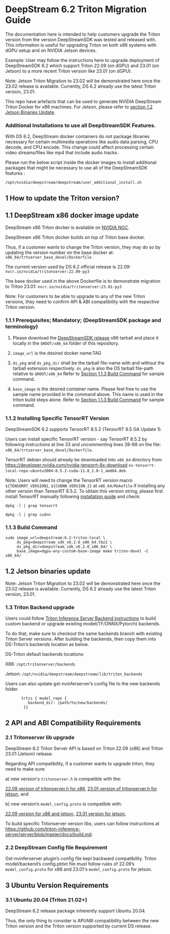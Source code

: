 # DeepStream 6.2 Triton Migration Guide

The documentation here is intended to help customers upgrade the Triton
version from the version DeepStreamSDK was tested and released with.
This information is useful for upgrading Triton on both x86 systems with dGPU setup
and on NVIDIA Jetson devices.

Example: User may follow the instructions here to upgrade deployment of DeepStreamSDK 6.2 which
support Triton 22.09 (on dGPU) and 23.01 (on Jetson) to a more recent Triton version like 23.01 (on dGPU).

Note: Jetson Triton Migration to 23.02 will be demonstrated here once the 23.02 release is available.
Currently, DS 6.2 already use the latest Triton version, 23.01.

This repo have artefacts that can be used to generate NVIDIA DeepStream Triton Docker for x86 machines.
For Jetson, please refer to [section 1.2 Jetson Binaries Update](#12-jetson-binaries-update).

### Additional Installations to use all DeepStreamSDK Features.

With DS 6.2, DeepStream docker containers do not package libraries necessary for certain multimedia operations like audio data parsing, CPU decode, and CPU encode.
This change could affect processing certain video streams/files like mp4 that include audio tracks.

Please run the below script inside the docker images to install additional packages that might be necessary to use all of the DeepStreamSDK features :

``/opt/nvidia/deepstream/deepstream/user_additional_install.sh``

## 1 How to update the Triton version?

## 1.1 DeepStream x86 docker image update

DeepStream x86 Triton docker is available on [NVIDIA NGC](https://ngc.nvidia.com/catalog/containers/nvidia:deepstream).

DeepStream x86 Triton docker builds on top of Triton base docker.

Thus, if a customer wants to change the Triton version, they may do so by
updating the version number on the base docker at:
``x86_64/trtserver_base_devel/Dockerfile``

The current version used by DS 6.2 official release is 22.09:
``nvcr.io/nvidia/tritonserver:22.09-py3``

The base docker used in the above Dockerfile is to demonstrate migration to Triton 23.01:
``nvcr.io/nvidia/tritonserver:23.01-py3``

Note: For customers to be able to upgrade to any of the new Triton versions,
they need to confirm API & ABI compatibility with the respective Triton version.

### 1.1.1 Prerequisites; Mandatory; (DeepStreamSDK package and terminology)

1) Please download the [DeepStreamSDK release](https://developer.nvidia.com/deepstream-getting-started) x86 tarball and place it locally
in the ``$ROOT/x86_64`` folder of this repository.

2) `image_url` is the desired docker name:TAG

3) `ds_pkg` and `ds_pkg_dir` shall be the tarball file-name with and without the
tarball extension respectively.
`ds_pkg` is also the DS tarball file-path relative to `$ROOT/x86_64`
Refer to [Section 1.1.3 Build Command](#113-build-command) for sample command.

4) `base_image` is the desired container name. Please feel free to use the sample name
provided in the command above. This name is used in the triton build steps alone.
Refer to [Section 1.1.3 Build Command](#113-build-command) for sample command.

### 1.1.2 Installing Specific TensorRT Version

DeepStreamSDK 6.2 supports TensorRT 8.5.2 (TensorRT 8.5 GA Update 1).

Users can install specific TensorRT version - say TensorRT 8.5.2 by following instructions
at line 33 and uncommenting lines 38-68 on the file: `x86_64/trtserver_base_devel/Dockerfile`.

TensorRT debian should already be downloaded into `x86_64` directory from https://developer.nvidia.com/nvidia-tensorrt-8x-download
``nv-tensorrt-local-repo-ubuntu2004-8.5.2-cuda-11.8_1.0-1_amd64.deb``.

Note: Users will need to change the TensorRT version macro `${TENSORRT_VERSION}`, `${CUDNN_VERSION_2}` at `x86_64/Makefile` if installing any other version than TensorRT 8.5.2.
To obtain this version string, please first install TensorRT manually following [installation guide](https://docs.nvidia.com/deeplearning/tensorrt/archives/tensorrt-852/install-guide/index.html) and check:

``dpkg -l | grep tensorrt``

``dpkg -l | grep cudnn``


### 1.1.3 Build Command

```
sudo image_url=deepstream:6.2-triton-local \
     ds_pkg=deepstream_sdk_v6.2.0_x86_64.tbz2 \
     ds_pkg_dir=deepstream_sdk_v6.2.0_x86_64/ \
     base_image=dgpu-any-custom-base-image make triton-devel -C x86_64/
```

## 1.2 Jetson binaries update

Note: Jetson Triton Migration to 23.02 will be demonstrated here once the 23.02 release is available.
Currently, DS 6.2 already use the latest Triton version, 23.01.


### 1.3 Triton Backend upgrade

Users could follow [Triton Inference Server Backend instructions](https://github.com/triton-inference-server/backend)
to build custom backend or upgrade existing model(TF/ONNX/Pytorch) backends.

To do that, make sure to checkout the same backends branch with existing Triton Server versions.
After building the backends, then copy them into DS-Triton’s backends location as below.

DS-Triton default backends locations:

X86: ``/opt/tritonserver/backends``

Jetson: ``/opt/nvidia/deepstream/deepstream/lib/triton_backends``

Users can also update gst-nvinferserver’s config file to the new backends folder.

```
       trtis { model_repo {
          backend_dir: /path/to/new/backends/
        }}
```

## 2 API and ABI Compatibility Requirements

### 2.1 Tritonserver lib upgrade

DeepStream 6.2 Triton Server API is based on Triton 22.09 (x86) and Triton 23.01 (Jetson) release.

Regarding API compatibility, if a customer wants to upgrade triton, they need to make sure:

a) new version's `tritonserver.h` is compatible with  the:

[22.09 version of tritonserver.h for x86](https://github.com/triton-inference-server/core/blob/r22.09/include/triton/core/tritonserver.h), 
[23.01 version of tritonserver.h for jetson](https://github.com/triton-inference-server/core/blob/r23.01/include/triton/core/tritonserver.h), 
and 

b) new version’s `model_config.proto` is compatible with:

[22.09 version for x86 and jetson](https://github.com/triton-inference-server/server/blob/r22.09/src/core/model_config.proto), 
[23.01 version for jetson](https://github.com/triton-inference-server/server/blob/r23.01/src/core/model_config.proto), 

To build specific Tritonserver version libs, users can follow instructions at https://github.com/triton-inference-server/server/blob/master/docs/build.md.


### 2.2 DeepStream Config file Requirement

Gst-nvinferserver plugin’s config file kept backward compatibility.
Triton model/backend’s config.pbtxt file must follow rules of 22.09’s ``model_config.proto`` for x86 and 
23.01's ``model_config.proto`` for jetson.

## 3 Ubuntu Version Requirements

### 3.1 Ubuntu 20.04 (Triton 21.02+)

DeepStream 6.2 release package inherently support Ubuntu 20.04.

Thus, the only thing to consider is API/ABI compatibility between the new Triton version and the Triton version supported by current DS release.
